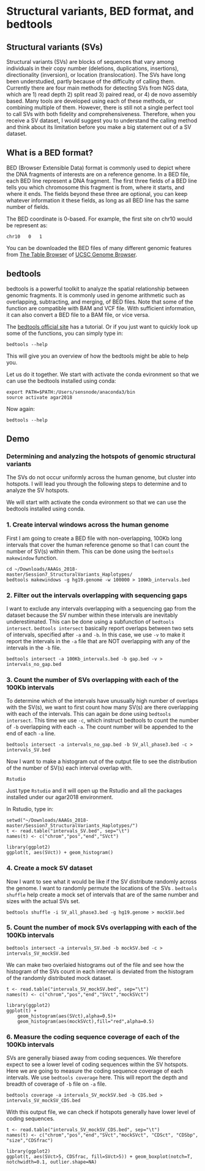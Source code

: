 # Structural variants, BED format, and bedtools


## Structural variants (SVs)
Structural variants (SVs) are blocks of sequences that vary among individuals in their copy number (deletions, duplications, insertions), directionality (inversion), or location (translocation). The SVs have long been understudied, partly because of the difficulty of calling them. Currently there are four main methods for detecting SVs from NGS data, which are 1) read depth 2) split read 3) paired read, or 4) de novo assembly based. Many tools are developed using each of these methods, or combining multiple of them. However, there is still not a single perfect tool to call SVs with both fidelity and comprehensiveness. Therefore, when you receive a SV dataset, I would suggest you to understand the calling method and think about its limitation before you make a big statement out of a SV dataset.


## What is a BED format?

BED (Browser Extensible Data) format is commonly used to depict where the DNA fragments of interests are on a reference genome. In a BED file, each BED line represent a DNA fragment. The first three fields of a BED line tells you which chromosome this fragment is from, where it starts, and where it ends. The fields beyond these three are optional, you can keep whatever information it these fields, as long as all BED line has the same number of fields.

The BED coordinate is 0-based. For example, the first site on chr10 would be represent as: 

```
chr10	0	1
```

You can be downloaded the BED files of many different genomic features from [The Table Browser](https://genome.ucsc.edu/cgi-bin/hgTables)  of [UCSC Genome Browser](https://genome.ucsc.edu/).


## bedtools

bedtools is a powerful toolkit to analyze the spatial relationship between genomic fragments. It is commonly used in genome arithmetic such as overlapping, subtracting, and merging, of BED files. Note that some of the function are compatible with BAM and VCF file. With sufficient information, it can also convert a BED file to a BAM file, or vice versa. 

The [bedtools official site](http://bedtools.readthedocs.io/en/latest/#) has a tutorial. Or if you just want to quickly look up some of the functions, you can simply type in: 

```
bedtools --help
```
This will give you an overview of how the bedtools might be able to help you. 

Let us do it together. We start with activate the conda evironment so that we can use the bedtools installed using conda: 
```
export PATH=$PATH:/Users/sensnode/anaconda3/bin
source activate agar2018
```

Now again:

```
bedtools --help
```

## Demo 
### Determining and analyzing the hotspots of genomic structural variants 

The SVs do not occur uniformly across the human genome, but cluster into hotspots. I will lead you through the following steps to determine and to analyze the SV hotspots.

We will start with activate the conda evironment so that we can use the bedtools installed using conda.



### 1. Create interval windows across the human genome

First I am going to create a BED file with non-overlapping, 100Kb long intervals that cover the human reference genome so that I can count the number of SV(s) within them. This can be done using the `bedtools makewindow` function.
``` 
cd ~/Downloads/AAAGs_2018-master/Session7_StructuralVariants_Haplotypes/
bedtools makewindows -g hg19.genome -w 100000 > 100Kb_intervals.bed
```

### 2. Filter out the intervals overlapping with sequencing gaps

I want to exclude any intervals overlapping with a sequencing gap from the dataset because the SV number within these intervals are inevitably underestimated. This can be done using a subfunction of `bedtools intersect`. `bedtools intersect` basically report overlaps between two sets of intervals, specified after `-a` and `-b`. In this case, we use `-v` to make it report the intervals in the `-a` file that are NOT overlapping with any of the intervals in the `-b` file. 
```
bedtools intersect -a 100Kb_intervals.bed -b gap.bed -v > intervals_no_gap.bed
```

### 3. Count the number of SVs overlapping with each of the 100Kb intervals
To determine which of the intervals have unusually high number of overlaps with the SV(s), we want to first count how many SV(s) are there overlapping with each of the intervals. This can again be done using `bedtools intersect`. This time we use `-c`, which instruct bedtools to count the number of `-b` overlapping with each `-a`. The count number will be appended to the end of each `-a` line.   
```
bedtools intersect -a intervals_no_gap.bed -b SV_all_phase3.bed -c > intervals_SV.bed
```

Now I want to make a histogram out of the output file to see the distribution of the number of SV(s) each interval overlap with.

```
Rstudio
```
Just type `Rstudio` and it will open up the Rstudio and all the packages installed under our agar2018 environment.

In Rstudio, type in:
```
setwd("~/Downloads/AAAGs_2018-master/Session7_StructuralVariants_Haplotypes/")
t <- read.table("intervals_SV.bed", sep="\t")
names(t) <- c("chrom","pos","end","SVct")

library(ggplot2)
ggplot(t, aes(SVct)) + geom_histogram()
```

### 4. Create a mock SV dataset

Now I want to see what it would be like if the SV distribute randomly across the genome. I want to randomly permute the locations of the SVs . `bedtools shuffle` help create a mock set of intervals that are of the same number and sizes with the actual SVs set.   
```
bedtools shuffle -i SV_all_phase3.bed -g hg19.genome > mockSV.bed
```

### 5. Count the number of mock SVs overlapping with each of the 100Kb intervals
```
bedtools intersect -a intervals_SV.bed -b mockSV.bed -c > intervals_SV_mockSV.bed
```

We can make two overlaied histograms out of the file and see how the histogram of the SVs count in each interval is deviated from the histogram of the randomly distributed mock dataset.

```
t <- read.table("intervals_SV_mockSV.bed", sep="\t")
names(t) <- c("chrom","pos","end","SVct","mockSVct")

library(ggplot2)
ggplot(t) + 
	geom_histogram(aes(SVct),alpha=0.5)+
	geom_histogram(aes(mockSVct),fill="red",alpha=0.5)

```

### 6. Measure the coding sequence coverage of each of the 100Kb intervals
SVs are generally biased away from coding sequences. We therefore expect to see a lower level of coding sequences within the SV hotspots. Here we are going to measure the coding sequence coverage of each intervals. We use `bedtools coverage` here. This will report the depth and breadth of coverage of `-b` file on `-a` file. 
```
bedtools coverage -a intervals_SV_mockSV.bed -b CDS.bed > intervals_SV_mockSV_CDS.bed
```
With this output file, we can check if hotspots generally have lower level of coding sequences.

```
t <- read.table("intervals_SV_mockSV_CDS.bed", sep="\t")
names(t) <- c("chrom","pos","end","SVct","mockSVct", "CDSct", "CDSbp", "size","CDSfrac")

library(ggplot2)
ggplot(t, aes(SVct>5, CDSfrac, fill=SVct>5)) + geom_boxplot(notch=T, notchwidth=0.1, outlier.shape=NA)
```

